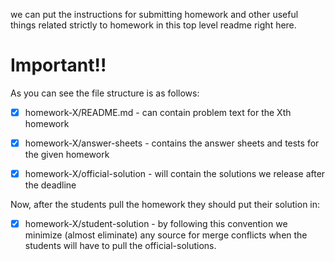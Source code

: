we can put the instructions for submitting homework and other useful things related strictly to homework in this top level readme right here.

Important!!
==
As you can see the file structure is as follows:

- [x] homework-X/README.md   - can contain problem text for the Xth homework
- [x] homework-X/answer-sheets   - contains the answer sheets and tests for the given homework
- [x] homework-X/official-solution - will contain the solutions we release after the deadline


Now, after the students pull the homework they should put their solution in:
 - [x] homework-X/student-solution   - by following this convention we minimize (almost eliminate) any source for merge conflicts when the students will have to pull the official-solutions.